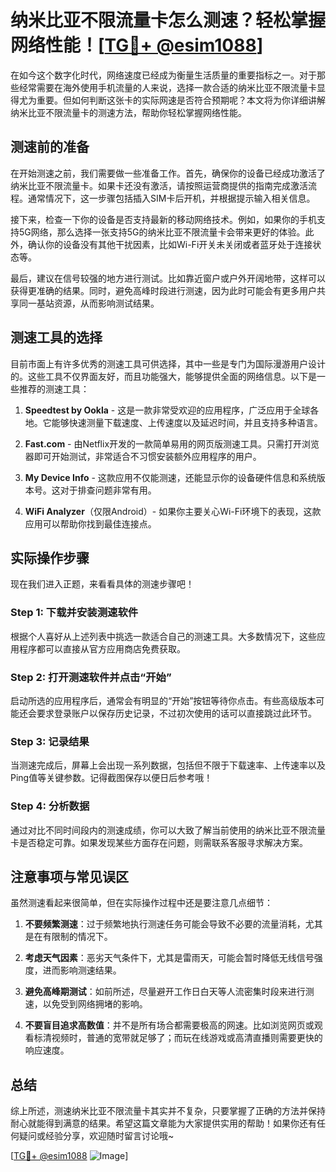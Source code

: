# 纳米比亚不限流量卡怎么测速？轻松掌握网络性能！[[TG💪+ @esim1088](https://t.me/s/esim1088)]

在如今这个数字化时代，网络速度已经成为衡量生活质量的重要指标之一。对于那些经常需要在海外使用手机流量的人来说，选择一款合适的纳米比亚不限流量卡显得尤为重要。但如何判断这张卡的实际网速是否符合预期呢？本文将为你详细讲解纳米比亚不限流量卡的测速方法，帮助你轻松掌握网络性能。

## 测速前的准备

在开始测速之前，我们需要做一些准备工作。首先，确保你的设备已经成功激活了纳米比亚不限流量卡。如果卡还没有激活，请按照运营商提供的指南完成激活流程。通常情况下，这一步骤包括插入SIM卡后开机，并根据提示输入相关信息。

接下来，检查一下你的设备是否支持最新的移动网络技术。例如，如果你的手机支持5G网络，那么选择一张支持5G的纳米比亚不限流量卡会带来更好的体验。此外，确认你的设备没有其他干扰因素，比如Wi-Fi开关未关闭或者蓝牙处于连接状态等。

最后，建议在信号较强的地方进行测试。比如靠近窗户或户外开阔地带，这样可以获得更准确的结果。同时，避免高峰时段进行测速，因为此时可能会有更多用户共享同一基站资源，从而影响测试结果。

## 测速工具的选择

目前市面上有许多优秀的测速工具可供选择，其中一些是专门为国际漫游用户设计的。这些工具不仅界面友好，而且功能强大，能够提供全面的网络信息。以下是一些推荐的测速工具：

1. **Speedtest by Ookla** - 这是一款非常受欢迎的应用程序，广泛应用于全球各地。它能够快速测量下载速度、上传速度以及延迟时间，并且支持多种语言。
   
2. **Fast.com** - 由Netflix开发的一款简单易用的网页版测速工具。只需打开浏览器即可开始测试，非常适合不习惯安装额外应用程序的用户。

3. **My Device Info** - 这款应用不仅能测速，还能显示你的设备硬件信息和系统版本号。这对于排查问题非常有用。

4. **WiFi Analyzer**（仅限Android）- 如果你主要关心Wi-Fi环境下的表现，这款应用可以帮助你找到最佳连接点。

## 实际操作步骤

现在我们进入正题，来看看具体的测速步骤吧！

### Step 1: 下载并安装测速软件
根据个人喜好从上述列表中挑选一款适合自己的测速工具。大多数情况下，这些应用程序都可以直接从官方应用商店免费获取。

### Step 2: 打开测速软件并点击“开始”
启动所选的应用程序后，通常会有明显的“开始”按钮等待你点击。有些高级版本可能还会要求登录账户以保存历史记录，不过初次使用的话可以直接跳过此环节。

### Step 3: 记录结果
当测速完成后，屏幕上会出现一系列数据，包括但不限于下载速率、上传速率以及Ping值等关键参数。记得截图保存以便日后参考哦！

### Step 4: 分析数据
通过对比不同时间段内的测速成绩，你可以大致了解当前使用的纳米比亚不限流量卡是否稳定可靠。如果发现某些方面存在问题，则需联系客服寻求解决方案。

## 注意事项与常见误区

虽然测速看起来很简单，但在实际操作过程中还是要注意几点细节：

1. **不要频繁测速**：过于频繁地执行测速任务可能会导致不必要的流量消耗，尤其是在有限制的情况下。

2. **考虑天气因素**：恶劣天气条件下，尤其是雷雨天，可能会暂时降低无线信号强度，进而影响测速结果。

3. **避免高峰期测试**：如前所述，尽量避开工作日白天等人流密集时段来进行测速，以免受到网络拥堵的影响。

4. **不要盲目追求高数值**：并不是所有场合都需要极高的网速。比如浏览网页或观看标清视频时，普通的宽带就足够了；而玩在线游戏或高清直播则需要更快的响应速度。

## 总结

综上所述，测速纳米比亚不限流量卡其实并不复杂，只要掌握了正确的方法并保持耐心就能得到满意的结果。希望这篇文章能为大家提供实用的帮助！如果你还有任何疑问或经验分享，欢迎随时留言讨论哦~

[[TG💪+ @esim1088](https://t.me/s/esim1088) ![Image](https://i.postimg.cc/4NQfJmqS/Snipaste-2025-05-13-00-14-12.png)]